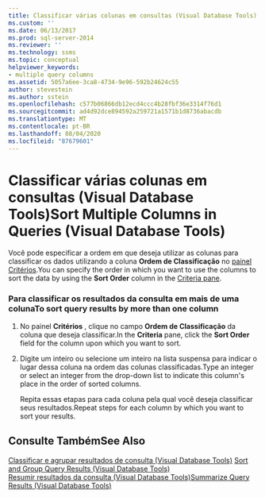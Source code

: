 ```yaml
---
title: Classificar várias colunas em consultas (Visual Database Tools) | Microsoft Docs
ms.custom: ''
ms.date: 06/13/2017
ms.prod: sql-server-2014
ms.reviewer: ''
ms.technology: ssms
ms.topic: conceptual
helpviewer_keywords:
- multiple query columns
ms.assetid: 5057a6ee-3ca8-4734-9e96-592b24624c55
author: stevestein
ms.author: sstein
ms.openlocfilehash: c577b06866db12ecd4ccc4b28fbf36e3314f76d1
ms.sourcegitcommit: ad4d92dce894592a259721a1571b1d8736abacdb
ms.translationtype: MT
ms.contentlocale: pt-BR
ms.lasthandoff: 08/04/2020
ms.locfileid: "87679601"
---
```

# <a name="sort-multiple-columns-in-queries-visual-database-tools"></a><span data-ttu-id="db38f-102">Classificar várias colunas em consultas (Visual Database Tools)</span><span class="sxs-lookup"><span data-stu-id="db38f-102">Sort Multiple Columns in Queries (Visual Database Tools)</span></span>
  <span data-ttu-id="db38f-103">Você pode especificar a ordem em que deseja utilizar as colunas para classificar os dados utilizando a coluna **Ordem de Classificação** no [painel Critérios](visual-database-tools.md).</span><span class="sxs-lookup"><span data-stu-id="db38f-103">You can specify the order in which you want to use the columns to sort the data by using the **Sort Order** column in the [Criteria pane](visual-database-tools.md).</span></span>  
  
### <a name="to-sort-query-results-by-more-than-one-column"></a><span data-ttu-id="db38f-104">Para classificar os resultados da consulta em mais de uma coluna</span><span class="sxs-lookup"><span data-stu-id="db38f-104">To sort query results by more than one column</span></span>  
  
1.  <span data-ttu-id="db38f-105">No painel **Critérios** , clique no campo **Ordem de Classificação** da coluna que deseja classificar.</span><span class="sxs-lookup"><span data-stu-id="db38f-105">In the **Criteria** pane, click the **Sort Order** field for the column upon which you want to sort.</span></span>  
  
2.  <span data-ttu-id="db38f-106">Digite um inteiro ou selecione um inteiro na lista suspensa para indicar o lugar dessa coluna na ordem das colunas classificadas.</span><span class="sxs-lookup"><span data-stu-id="db38f-106">Type an integer or select an integer from the drop-down list to indicate this column's place in the order of sorted columns.</span></span>  
  
     <span data-ttu-id="db38f-107">Repita essas etapas para cada coluna pela qual você deseja classificar seus resultados.</span><span class="sxs-lookup"><span data-stu-id="db38f-107">Repeat steps for each column by which you want to sort your results.</span></span>  
  
## <a name="see-also"></a><span data-ttu-id="db38f-108">Consulte Também</span><span class="sxs-lookup"><span data-stu-id="db38f-108">See Also</span></span>  
 <span data-ttu-id="db38f-109">[Classificar e agrupar resultados de consulta &#40;Visual Database Tools&#41;](sort-and-group-query-results-visual-database-tools.md) </span><span class="sxs-lookup"><span data-stu-id="db38f-109">[Sort and Group Query Results &#40;Visual Database Tools&#41;](sort-and-group-query-results-visual-database-tools.md) </span></span>  
 [<span data-ttu-id="db38f-110">Resumir resultados da consulta &#40;Visual Database Tools&#41;</span><span class="sxs-lookup"><span data-stu-id="db38f-110">Summarize Query Results &#40;Visual Database Tools&#41;</span></span>](summarize-query-results-visual-database-tools.md)  
  
  
